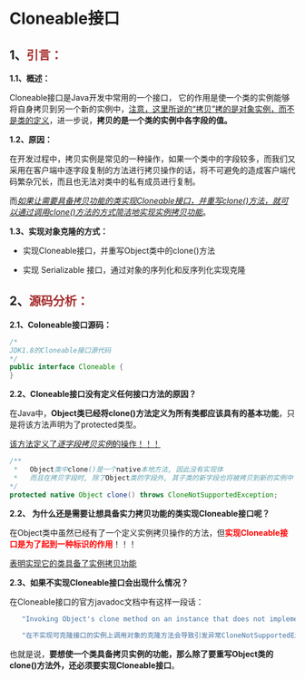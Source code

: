 # Cloneable接口

## 1、<span style="color:brown">**引言：**</span>

**1.1、概述：**

Cloneable接口是Java开发中常用的一个接口， 它的作用是使一个类的实例能够将自身拷贝到另一个新的实例中，<u>注意，这里所说的“拷贝”拷的是对象实例，而不是类的定义</u>，进一步说，**拷贝的是一个类的实例中各字段的值。**

**1.2、原因：**

在开发过程中，拷贝实例是常见的一种操作，如果一个类中的字段较多，而我们又采用在客户端中逐字段复制的方法进行拷贝操作的话，将不可避免的造成客户端代码繁杂冗长，而且也无法对类中的私有成员进行复制。

而<u>*如果让需要具备拷贝功能的类实现Cloneable接口，并重写clone()方法，就可以通过调用clone()方法的方式简洁地实现实例拷贝功能*</u>。

**1.3、实现对象克隆的方式：**

- 实现Cloneable接口，并重写Object类中的clone()方法

- 实现 Serializable 接口，通过对象的序列化和反序列化实现克隆



## 2、<span style="color:brown">**源码分析：**</span>

**2.1、Coloneable接口源码：**

```java
/*
JDK1.8的Cloneable接口源代码
*/
public interface Cloneable {
}
```

**2.2、Cloneable接口没有定义任何接口方法的原因？**

 在Java中，**Object类已经将clone()方法定义为所有类都应该具有的基本功能**，只是将该方法声明为了protected类型。

<u>该方法定义了*逐字段拷贝实例*的操作！！！</u>

```java
/**
 *	 Object类中clone()是一个native本地方法, 因此没有实现体
 *	 而且在拷贝字段时, 除了Object类的字段外, 其子类的新字段也将被拷贝到新的实例中
*/
protected native Object clone() throws CloneNotSupportedException;
```

**2.2、 为什么还是需要让想具备实力拷贝功能的类实现Cloneable接口呢？**

在Object类中虽然已经有了一个定义实例拷贝操作的方法，但<span style="color:red">**实现Cloneable接口是为了起到一种标识的作用**</span>！！！

<u>表明实现它的类具备了实例拷贝功能</u>

**2.3、如果不实现Cloneable接口会出现什么情况？**

在Cloneable接口的官方javadoc文档中有这样一段话：

```java
   "Invoking Object's clone method on an instance that does not implement the Cloneable interface results in the exception CloneNotSupportedException being thrown. JDK1.8"
   
   "在不实现可克隆接口的实例上调用对象的克隆方法会导致引发异常CloneNotSupportedException。JDK1.8 "
```

也就是说，**要想使一个类具备拷贝实例的功能，那么除了要重写Object类的clone()方法外，还必须要实现Cloneable接口**。